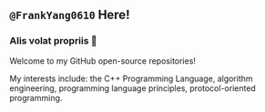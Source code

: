 ## `@FrankYang0610` Here! 
### Alis volat propriis 🦅

Welcome to my GitHub open-source repositories!

My interests include: the C++ Programming Language, algorithm engineering, programming language principles, protocol-oriented programming. 
